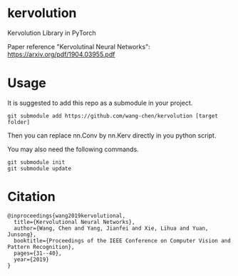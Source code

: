 # kervolution
Kervolution Library in PyTorch

Paper reference "Kervolutinal Neural Networks": https://arxiv.org/pdf/1904.03955.pdf

# Usage
It is suggested to add this repo as a submodule in your project.

    git submodule add https://github.com/wang-chen/kervolution [target folder]
    
Then you can replace nn.Conv by nn.Kerv directly in you python script.

You may also need the following commands.

    git submodule init
    git submodule update

# Citation

    @inproceedings{wang2019kervolutional,
      title={Kervolutional Neural Networks},
      author={Wang, Chen and Yang, Jianfei and Xie, Lihua and Yuan, Junsong},
      booktitle={Proceedings of the IEEE Conference on Computer Vision and Pattern Recognition},
      pages={31--40},
      year={2019}
    }
